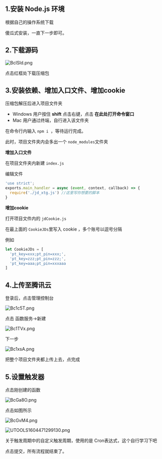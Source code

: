 ## 1.安装 Node.js 环境

[下载地址]: https://nodejs.org/zh-tw/download/

根据自己的操作系统下载

傻瓜式安装，一直下一步即可。



## 2.下载源码

![BclSld.png](https://s1.ax1x.com/2020/11/04/BclSld.png)

点击红框处下载压缩包

## 3.安装依赖、增加入口文件、增加cookie

压缩包解压后进入项目文件夹

- Windows 用户按住  **shift** 点击右键，点击 **在此处打开命令窗口**
- Mac 用户通过终端，自行进入该文件夹

在命令行内输入 `npm i `，等待运行完成。

此时，项目文件夹内会多出一个 `node_modules`文件夹

 **增加入口文件**

在项目文件夹内新建 `index.js`

编辑文件

```javascript
'use strict';
exports.main_handler = async (event, context, callback) => {
  require('./jd_xtg.js') //这里写你想要的脚本
}

```

 **增加cookie**

打开项目文件内的 `jdCookie.js`

在最上面的 `CookieJDs`里写入 cookie ，多个账号以逗号分隔

例如

```javascript
let CookieJDs = [
  'pt_key=xxx;pt_pin=xxx;', 
  'pt_key=zzz;pt_pin=zzz;',
  'pt_key=aaa;pt_pin=xxxaaa
]
```



## 4.上传至腾讯云

[腾讯云地址]: https://console.cloud.tencent.com/scf/index

登录后，点击管理控制台

![Bc1c5T.png](https://s1.ax1x.com/2020/11/04/Bc1c5T.png)

点击 函数服务->新建

![Bc1TVx.png](https://s1.ax1x.com/2020/11/04/Bc1TVx.png)

下一步

![Bc1xsA.png](https://s1.ax1x.com/2020/11/04/Bc1xsA.png)

把整个项目文件夹都上传上去，点完成



## 5.设置触发器

点击刚创建的函数

![BcGa8O.png](https://s1.ax1x.com/2020/11/04/BcGa8O.png)

点击如图所示

![BcGvM4.png](https://s1.ax1x.com/2020/11/04/BcGvM4.png)

![UTOOLS1604471299130.png](https://img01.sogoucdn.com/app/a/100520146/f8d70ea4f8e08d9e87ec8c13474f22c3)

关于触发周期中的自定义触发周期，使用的是 Cron表达式，这个自行学习下吧

[Corn文档]: https://cloud.tencent.com/document/product/583/9708#cron-.E8.A1.A8.E8.BE.BE.E5.BC.8F





点击提交，所有流程就结束了。
